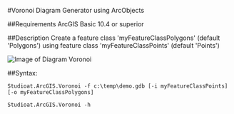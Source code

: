 #Voronoi Diagram Generator using ArcObjects

##Requirements
ArcGIS Basic 10.4 or superior

##Description
Create a feature class 'myFeatureClassPolygons' (default 'Polygons') using feature class 'myFeatureClassPoints' (default 'Points')

![Image of Diagram Voronoi](http://pro.arcgis.com/en/pro-app/tool-reference/analysis/GUID-6231F564-FA42-435F-A4A7-CE6A88167144-web.jpg)


##Syntax:

```Studioat.ArcGIS.Voronoi -f c:\temp\demo.gdb [-i myFeatureClassPoints] [-o myFeatureClassPolygons]```

```Studioat.ArcGIS.Voronoi -h```
